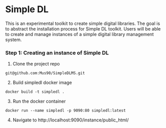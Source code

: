 # Simple DL

This is an experimental toolkit to create simple digital libraries. The goal is to abstract the installation process for Simple DL toolkit. Users will be able to create and manage instances of a simple digital library management
system.


### Step 1: Creating an instance of Simple DL

1. Clone the project repo

```
git@github.com:Mus90/SimpleDLMS.git
```

2. Build simpledl docker image

```
docker build -t simpledl .
```

3. Run the docker container

```
docker run --name simpledl -p 9090:80 simpledl:latest
```
4. Navigate to http://localhost:9090/instance/public_html/










